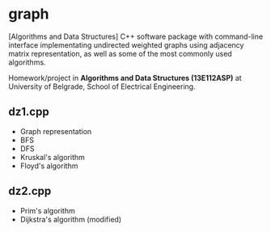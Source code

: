 # graph
[Algorithms and Data Structures] C++ software package with command-line interface implementating undirected weighted graphs using adjacency matrix representation, as well as some of the most commonly used algorithms.

Homework/project in **Algorithms and Data Structures (13E112ASP)** at University of Belgrade, School of Electrical Engineering.

## dz1.cpp
* Graph representation
* BFS
* DFS
* Kruskal's algorithm
* Floyd's algorithm

## dz2.cpp
* Prim's algorithm
* Dijkstra's algorithm (modified)
